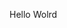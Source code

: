 Hello Wolrd







































































































































































































































































































































































































































































































































































































































































































































































































































































































































































































































































































































































































































































































































































































































































































































































































































































































































































































































































































































































































































































































































































































































































































































































































































































































































































































































































































































































































































































































































































































































































































































































































































































































































































































































































































































































































































































